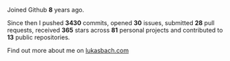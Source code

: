 Joined Github **8** years ago.

Since then I pushed **3430** commits, opened **30** issues, submitted **28** pull requests, received **365** stars across **81** personal projects and contributed to **13** public repositories.

Find out more about me on [lukasbach.com](https://lukasbach.com)
